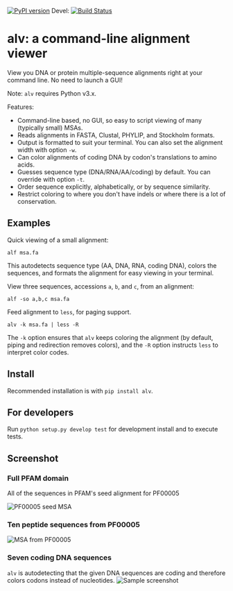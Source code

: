 [![PyPI version](https://badge.fury.io/py/alv.svg)](https://badge.fury.io/py/alv) 
Devel: [![Build Status](https://travis-ci.org/arvestad/alv.svg?branch=devel)](https://travis-ci.org/arvestad/alv)
# alv: a command-line alignment viewer

View you DNA or protein multiple-sequence alignments right at your command line. No need to launch a
GUI!

Note: `alv` requires Python v3.x.

Features:

* Command-line based, no GUI, so easy to script viewing of many (typically small) MSAs.
* Reads alignments in FASTA, Clustal, PHYLIP, and Stockholm formats. 
* Output is formatted to suit your terminal. You can also set the alignment width with option `-w`.
* Can color alignments of coding DNA by codon's translations to amino acids.
* Guesses sequence type (DNA/RNA/AA/coding) by default. You can override with option `-t`.
* Order sequence explicitly, alphabetically, or by sequence similarity.
* Restrict coloring to where you don't have indels or where there is a lot of conservation.

## Examples

Quick viewing of a small alignment:
```
alf msa.fa
```
This autodetects sequence type (AA, DNA, RNA, coding DNA), colors the sequences, and formats the
alignment for easy viewing in your terminal.

View three sequences, accessions `a`, `b`, and `c`, from an alignment:
```
alf -so a,b,c msa.fa
```

Feed alignment to `less`, for paging support.
```
alv -k msa.fa | less -R
```
The `-k` option ensures that `alv` keeps coloring the alignment (by default, piping
and redirection removes colors), and the `-R` option instructs `less` to interpret color codes.

## Install

Recommended installation is with `pip install alv`.

## For developers

Run `python setup.py develop test` for development install and to execute tests.

## Screenshot

### Full PFAM domain

All of the sequences in PFAM's seed alignment for PF00005

![PF00005 seed MSA](https://github.com/arvestad/alv/blob/master/doc/screenshot_PF00005.png)

### Ten peptide sequences from PF00005

![MSA from PF00005](https://github.com/arvestad/alv/blob/master/doc/screenshot_1.png)

### Seven coding DNA sequences

`alv` is autodetecting that the given DNA sequences are coding and therefore colors codons instead
of nucleotides.
![Sample screenshot](https://github.com/arvestad/alv/blob/master/doc/screenshot_2.png)
